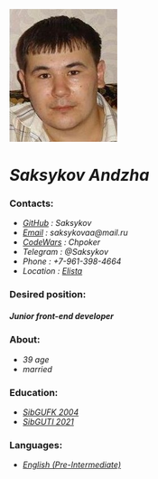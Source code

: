 ![Andzha](foto.jpeg) 
# _Saksykov Andzha_  
### Contacts:
* [_GitHub_](https://github.com/Saksykov) _: Saksykov_
* [_Email_](saksykovaa@mail.ru) _: saksykovaa@mail.ru_
* [_CodeWars_](https://www.codewars.com/users/Chpoker) _: Chpoker_
* _Telegram : @Saksykov_
* _Phone : +7-961-398-4664_
* _Location :_ [_Elista_](https://www.google.com/maps/place/%D0%AD%D0%BB%D0%B8%D1%81%D1%82%D0%B0,+%D0%A0%D0%B5%D1%81%D0%BF.+%D0%9A%D0%B0%D0%BB%D0%BC%D1%8B%D0%BA%D0%B8%D1%8F)
### Desired position:
##### _Junior front-end developer_
### About:                        
* _39 age_
* _married_
### Education:
* [_SibGUFK 2004_](https://sibsport.ru/)
* [_SibGUTI 2021_](https://sibsutis.ru/)
### Languages:
* [_English (Pre-Intermediate)_](https://geekbrains.ru/certificates/592571?89fd774598ed280a5afce2db18ded2a5)